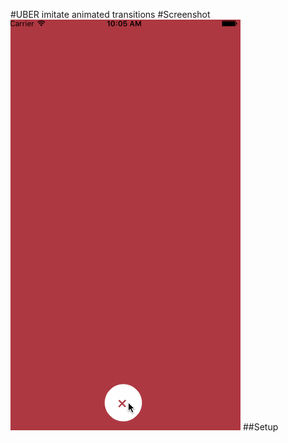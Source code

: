 #UBER imitate animated transitions
#Screenshot
![](https://github.com/geng199200/AnimatedTransitions/blob/master/examples_image/123.gif) 
##Setup



